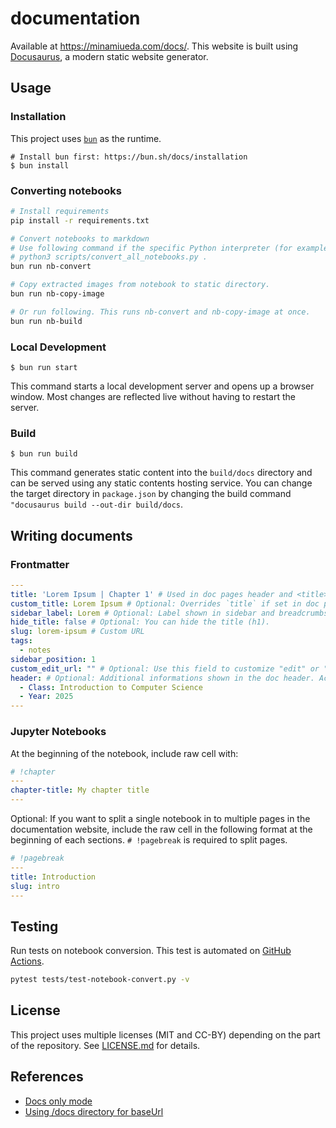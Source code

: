 # documentation

Available at https://minamiueda.com/docs/. This website is built using [Docusaurus](https://docusaurus.io/), a modern static website generator.

## Usage

### Installation

This project uses [`bun`](https://bun.sh/docs/installation) as the runtime.

```
# Install bun first: https://bun.sh/docs/installation
$ bun install
```

### Converting notebooks
```sh
# Install requirements
pip install -r requirements.txt

# Convert notebooks to markdown
# Use following command if the specific Python interpreter (for example from conda) you want to use is not detected
# python3 scripts/convert_all_notebooks.py .
bun run nb-convert

# Copy extracted images from notebook to static directory.
bun run nb-copy-image

# Or run following. This runs nb-convert and nb-copy-image at once.
bun run nb-build
```


### Local Development
```
$ bun run start
```

This command starts a local development server and opens up a browser window. Most changes are reflected live without having to restart the server.

### Build

```
$ bun run build
```

This command generates static content into the `build/docs` directory and can be served using any static contents hosting service. You can change the target directory in `package.json` by changing the build command `"docusaurus build --out-dir build/docs`.

## Writing documents

### Frontmatter
```yaml
---
title: 'Lorem Ipsum | Chapter 1' # Used in doc pages header and <title> tags
custom_title: Lorem Ipsum # Optional: Overrides `title` if set in doc pages
sidebar_label: Lorem # Optional: Label shown in sidebar and breadcrumbs
hide_title: false # Optional: You can hide the title (h1).
slug: lorem-ipsum # Custom URL
tags:
  - notes
sidebar_position: 1
custom_edit_url: "" # Optional: Use this field to customize "edit" or "view source" link. Set empty value to hide.
header: # Optional: Additional informations shown in the doc header. Accepts any key-value pair.
  - Class: Introduction to Computer Science
  - Year: 2025
---
```

### Jupyter Notebooks

At the beginning of the notebook, include raw cell with:
```yaml
# !chapter
---
chapter-title: My chapter title
---
```

Optional: If you want to split a single notebook in to multiple pages in the documentation website, include the raw cell in the following format at the beginning of each sections. `# !pagebreak` is required to split pages.
```yaml
# !pagebreak
---
title: Introduction
slug: intro
---
```

## Testing

Run tests on notebook conversion. This test is automated on [GitHub Actions](https://github.com/mu373/documentation/actions/workflows/test-notebook-convert.yml).
```sh
pytest tests/test-notebook-convert.py -v
```

## License
This project uses multiple licenses (MIT and CC-BY) depending on the part of the repository. See [LICENSE.md](https://github.com/mu373/documentation/blob/main/LICENSE.md) for details.

## References
- [Docs only mode](https://docusaurus.io/docs/docs-introduction#docs-only-mode)
- [Using /docs directory for baseUrl](https://github.com/facebook/docusaurus/issues/6294)
